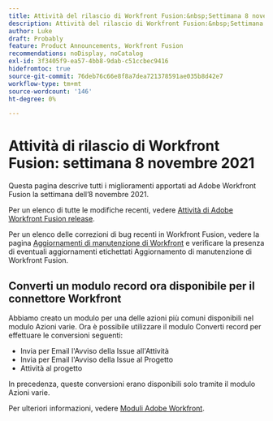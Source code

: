 ```yaml
---
title: Attività del rilascio di Workfront Fusion:&nbsp;Settimana 8 novembre 2021
description: Attività del rilascio di Workfront Fusion:&nbsp;Settimana 8 novembre 2021
author: Luke
draft: Probably
feature: Product Announcements, Workfront Fusion
recommendations: noDisplay, noCatalog
exl-id: 3f3405f9-ea57-4bb8-9dab-c51ccbec9416
hidefromtoc: true
source-git-commit: 76deb76c66e8f8a7dea721378591ae035b8d42e7
workflow-type: tm+mt
source-wordcount: '146'
ht-degree: 0%

---
```


# Attività di rilascio di Workfront Fusion: settimana 8 novembre 2021

Questa pagina descrive tutti i miglioramenti apportati ad Adobe Workfront Fusion la settimana dell’8 novembre 2021.

Per un elenco di tutte le modifiche recenti, vedere [Attività di Adobe Workfront Fusion release](../../../product-announcements/product-releases/fusion-release-activity/fusion-release-activity.md).

Per un elenco delle correzioni di bug recenti in Workfront Fusion, vedere la pagina [Aggiornamenti di manutenzione di Workfront](https://experienceleague.adobe.com/docs/workfront-known-issues/releases/current-updates.html) e verificare la presenza di eventuali aggiornamenti etichettati Aggiornamento di manutenzione di Workfront Fusion.

## Converti un modulo record ora disponibile per il connettore Workfront

Abbiamo creato un modulo per una delle azioni più comuni disponibili nel modulo Azioni varie. Ora è possibile utilizzare il modulo Converti record per effettuare le conversioni seguenti:

* Invia per Email l&#39;Avviso della Issue all&#39;Attività
* Invia per Email l&#39;Avviso della Issue al Progetto
* Attività al progetto

In precedenza, queste conversioni erano disponibili solo tramite il modulo Azioni varie.

Per ulteriori informazioni, vedere [Moduli Adobe Workfront](../../../workfront-fusion/apps-and-their-modules/workfront-modules.md).
